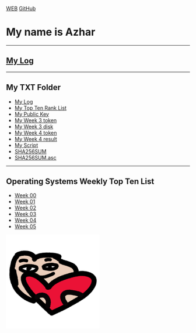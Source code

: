 ---
---

[WEB](https://azhar81.github.io/os202/)
[GitHub](https://github.com/azhar81/os202/)

# My name is Azhar <br>
<hr>

## [My Log](TXT/mylog.txt) <br>
<hr>

## My TXT Folder
* [My Log](TXT/mylog.txt)
* [My Top Ten Rank List](TXT/myrank.txt)
* [My Public Key](TXT/mypubkey.txt)
* [My Week 3 token](TXT/myW03token.txt)
* [My Week 3 disk](TXT/myW03disk.txt)
* [My Week 4 token](TXT/myW04token.txt)
* [My Week 4 result](TXT/myW03token.txt)
* [My Script](TXT/myscript.sh)
* [SHA256SUM](TXT/SHA256SUM)
* [SHA256SUM.asc](TXT/SHA256SUM.asc)
<hr>

## Operating Systems Weekly Top Ten List
* [Week 00](W00/)
* [Week 01](W01/)
* [Week 02](W02/)
* [Week 03](W03/)
* [Week 04](W04/)
* [Week 05](W05/)

<img src="heart.png" width="256">